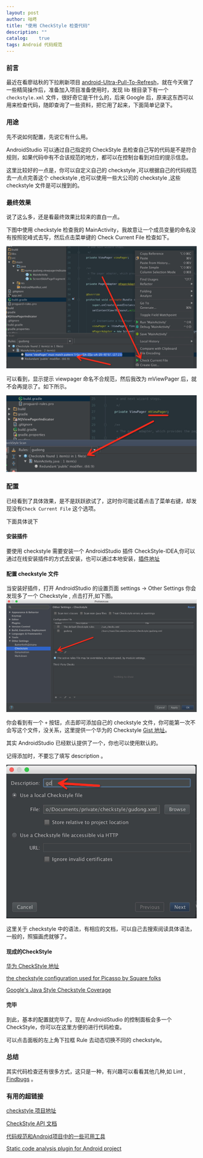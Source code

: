 ```yaml
---
layout: post
author: 咕咚
title: "使用 CheckStyle 检查代码"
description: ""
catalog:    true
tags: Android 代码规范
---
```


### 前言

最近在看廖祜秋的下拉刷新项目 [android-Ultra-Pull-To-Refresh](https://github.com/liaohuqiu/android-Ultra-Pull-To-Refresh)，就在今天做了一些精简操作后，准备加入项目准备使用时，发现 lib 根目录下有一个 `checkstyle.xml` 文件，很好奇它是干什么的，后来 Google 后，原来这东西可以用来检查代码，随即查询了一些资料，把它用了起来，下面简单记录下。

### 用途

先不说如何配置，先说它有什么用。

AndroidStudio 可以通过自己指定的 CheckStyle 去检查自己写的代码是不是符合规则，如果代码中有不合该规范的地方，都可以在控制台看到对应的提示信息。

这里比较好的一点是，你可以自定义自己的 checkstyle ,可以根据自己的代码规范去一点点完善这个 checkstyle ,也可以使用一些大公司的 checkstyle ,这些 checkstyle  文件是可以搜到的。

### 最终效果

说了这么多，还是看最终效果比较来的直白一点。

下图中使用 checkstyle 检查我的 MainActivity，我故意让一个成员变量的命名没有按照驼峰式去写，然后点击菜单键的 Check
Current File 检查如下。

![one](/assets/checkstyle_1.jpg)

可以看到，显示提示 viewpager 命名不合规范，然后我改为 mViewPager 后，就不会再提示了。如下所示。

![one](/assets/checkstyle_2.jpg)

### 配置

已经看到了具体效果，是不是跃跃欲试了，这时你可能试着点击了菜单右键，却发现没有`Check Current File` 这个选项。

下面具体说下

#### 安装插件

要使用 checkstyle 需要安装一个 AndroidStudio 插件 CheckStyle-IDEA,你可以通过在线安装插件的方式去安装，也可以通过本地安装，[插件地址](https://github.com/jshiell/checkstyle-idea)

#### 配置 checkstyle 文件

当安装好插件，打开 AndroidStudio 的设置页面 settings -> Other Settings  你会发现多了一个 Checkstyle ,
点击打开,如下图。
![one](/assets/checkstyle_3.jpg)

你会看到有一个 `+` 按钮，点击即可添加自己的 checkstyle 文件，你可能第一次不会写这个文件，没关系，这里提供一个华为的 Checkstyle [Gist 地址](https://gist.github.com/ownwell/c32878440216f1866842)。

其实 AndroidStudio 已经默认提供了一个，你也可以使用默认的。

记得添加时，不要忘了填写 description 。

![four](/assets/checkstyle_4.jpg)

这里关于 checkstyle 中的语法，有相应的文档，可以自己去搜索阅读具体语法，一般的，照猫画虎就够了。

#### 现成的CheckStyle

[华为 CheckStyle 地址](https://gist.github.com/ownwell/c32878440216f1866842)

[ the checkstyle configuration used for Picasso by Square folks](https://github.com/square/picasso/blob/master/checkstyle.xml)

 [Google's Java Style Checkstyle Coverage](http://checkstyle.sourceforge.net/google_style.html)

#### 完毕

到此，基本的配置就完毕了。现在 AndroidStudio 的控制面板会多一个 CheckStyle，你可以在这里方便的进行代码检查。

可以点击面板的左上角下拉框 Rule 去动态切换不同的 checkstyle。

### 总结

其实代码检查还有很多方式，这只是一种，有兴趣可以看看其他几种,如 Lint , [Findbugs](http://findbugs.sourceforge.net/) 。

### 有用的超链接
[checkstyle 项目地址](https://github.com/checkstyle/checkstyle)

[CheckStyle API 文档](http://checkstyle.sourceforge.net/checks.html)

[代码规范和Android项目中的一些可用工具](http://tech.glowing.com/cn/dai-ma-gui-fan-he-androidxiang-mu-zhong-de-xie-ke-yong-gong-ju/)

[Static code analysis plugin for Android project](https://github.com/noveogroup/android-check)

